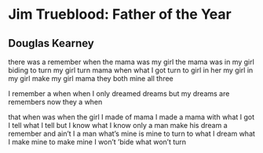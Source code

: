 # Jim Trueblood: Father of the Year
## Douglas Kearney
there was a remember when the mama was my girl
the mama was in my girl biding to turn
my girl turn mama when what I got turn to girl in her
my girl in my girl make my girl mama
they both mine
all three

I remember a when when I only dreamed dreams
but my dreams are remembers now
they a when

that when was when the girl I made of mama I made a mama with what I got
I tell what I tell but I know what I know
only a man make his dream a remember and ain’t I a man
what’s mine is mine to turn to what I dream
what I make mine to make mine
I won’t ’bide what won’t turn